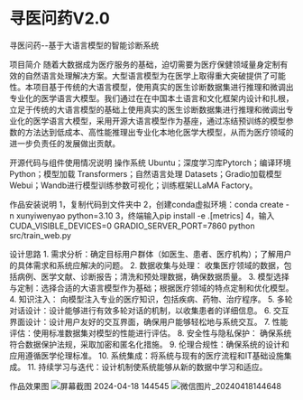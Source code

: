 # 寻医问药V2.0
寻医问药--基于大语言模型的智能诊断系统

项目简介
   随着大数据成为医疗服务的基础，迫切需要为医疗保健领域量身定制有效的自然语言处理解决方案。大型语言模型为在医学上取得重大突破提供了可能性。本项目基于传统的大语言模型，使用真实的医生诊断数据集进行推理和微调出专业化的医学语言大模型。我们通过在在中国本土语言和文化框架内设计和扎根，立足于传统的大语言模型的基础上使用真实的医生诊断数据集进行推理和微调出专业化的医学语言大模型，采用开源大语言模型作为基座，通过冻结预训练的模型参数的方法达到低成本、高性能推理出专业化本地化医学大模型，从而为医疗领域的进一步负责任的发展做出贡献。

开源代码与组件使用情况说明
    操作系统 Ubuntu；深度学习库Pytorch；编译环境 Python；模型加载 Transformers；自然语言处理 Datasets；Gradio加载模型Webui；Wandb进行模型训练参数可视化；训练框架LLaMA Factory。

作品安装说明
    1，复制代码到文件夹中
    2，创建conda虚拟环境：conda create -n xunyiwenyao python=3.10
    3，终端输入pip install -e .[metrics]
    4，输入CUDA_VISIBLE_DEVICES=0 GRADIO_SERVER_PORT=7860  python src/train_web.py

设计思路
    1. 需求分析：确定目标用户群体（如医生、患者、医疗机构）；了解用户的具体需求和系统应解决的问题。
    2. 数据收集与处理： 收集医疗领域的数据，包括病例、医学文献、诊断报告；清洗和预处理数据，确保数据质量。
    3. 模型选择与定制：选择合适的大语言模型作为基础；根据医疗领域的特点定制和优化模型。
    4. 知识注入： 向模型注入专业的医疗知识，包括疾病、药物、治疗程序。
    5. 多轮对话设计：设计能够进行有效多轮对话的机制，以收集患者的详细信息。
    6. 交互界面设计：设计用户友好的交互界面，确保用户能够轻松地与系统交互。
    7. 性能评估：使用标准数据集对模型的性能进行评估。
    8. 安全性与隐私保护： 确保系统符合数据保护法规，采取加密和匿名化措施。
    9. 伦理合规性：确保系统的设计和应用遵循医学伦理标准。
    10. 系统集成：将系统与现有的医疗流程和IT基础设施集成。
    11. 持续学习与迭代：设计机制使系统能够从新的数据中学习和适应。

作品效果图
![屏幕截图 2024-04-18 144545](https://github.com/fdzl22/-2.0/assets/144233899/a309b479-2398-46f2-af6c-fca1d1a6c3cd)
![微信图片_20240418144648](https://github.com/fdzl22/-2.0/assets/144233899/8d49291d-4e8e-4002-bcec-39e4b6e02aaa)
